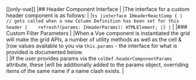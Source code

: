 [[only-vue]]
|## Header Component Interface
|
|The interface for a custom header component is as follows:
|
|```ts
|interface IHeaderReactComp {
|    // gets called when a new Column Definition has been set for this header
|    refresh?(params: IHeaderParams): HTMLElement;
|}
|```
|
|### Custom Filter Parameters
|
|When a Vue component is instantiated the grid will make the grid APIs, a number of utility methods as well as the cell & 
|row values available to you via `this.params` - the interface for what is provided is documented below.  
|
|If the user provides params via the `colDef.headerComponentParams` attribute, these
|will be additionally added to the params object, overriding items of the same name if a name clash exists.
|
